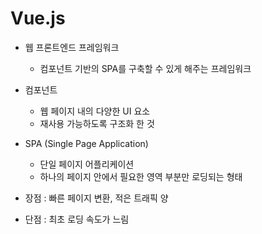 # Vue.js

- 웹 프론트엔드 프레임워크
    - 컴포넌트 기반의 SPA를 구축할 수 있게 해주는 프레임워크

- 컴포넌트
    - 웹 페이지 내의 다양한 UI 요소
    - 재사용 가능하도록 구조화 한 것

- SPA (Single Page Application)
    - 단일 페이지 어플리케이션
    - 하나의 페이지 안에서 필요한 영역 부분만 로딩되는 형태

- 장점 : 빠른 페이지 변환, 적은 트래픽 양

- 단점 : 최초 로딩 속도가 느림
